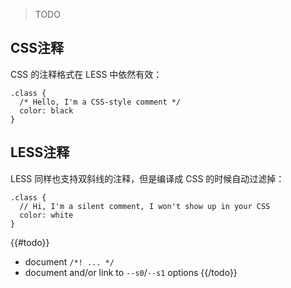 > TODO

## CSS注释

CSS 的注释格式在 LESS 中依然有效：

```less
.class {
  /* Hello, I'm a CSS-style comment */
  color: black
}
```

## LESS注释

LESS 同样也支持双斜线的注释，但是编译成 CSS 的时候自动过滤掉：

```less
.class {
  // Hi, I'm a silent comment, I won't show up in your CSS
  color: white
}
```

{{#todo}}
* document `/*! ... */`
* document and/or link to `--s0`/`--s1` options
{{/todo}}
